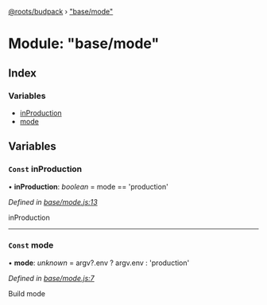 [@roots/budpack](../globals.md) › ["base/mode"](_base_mode_.md)

# Module: "base/mode"

## Index

### Variables

* [inProduction](_base_mode_.md#const-inproduction)
* [mode](_base_mode_.md#const-mode)

## Variables

### `Const` inProduction

• **inProduction**: *boolean* = mode == 'production'

*Defined in [base/mode.js:13](https://github.com/roots/bud-support/blob/49a29fe/src/budpack/builder/base/mode.js#L13)*

inProduction

___

### `Const` mode

• **mode**: *unknown* = argv?.env ? argv.env : 'production'

*Defined in [base/mode.js:7](https://github.com/roots/bud-support/blob/49a29fe/src/budpack/builder/base/mode.js#L7)*

Build mode
